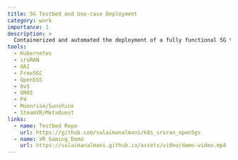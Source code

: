 ```yaml
---
title: 5G Testbed and Use-case Deployment
category: work
importance: 1
description: >
  Containerized and automated the deployment of a fully functional 5G testbed integrating srsRAN and Open5GS, enabling experimentation and validation of intelligent algorithms. Also deployed cloud-gaming and VR use-cases over the 5G testbed.
tools:
  - Kubernetes
  - srsRAN
  - OAI
  - Free5GC
  - Open5GS
  - OvS
  - ONOS
  - P4
  - Moonrise/Sunshine
  - SteamVR/MetaQuest
links:
  - name: Testbed Repo
    url: https://github.com/sulaimanalmani/k8s_srsran_open5gs
  - name: VR Gaming Demo
    url: https://sulaimanalmani.github.io/assets/video/demo-video.mp4
---
```

